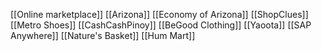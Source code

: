 [[Online marketplace]]
[[Arizona]]
[[Economy of Arizona]]
[[ShopClues]]
[[Metro Shoes]]
[[CashCashPinoy]]
[[BeGood Clothing]]
[[Yaoota]]
[[SAP Anywhere]]
[[Nature's Basket]]
[[Hum Mart]]
